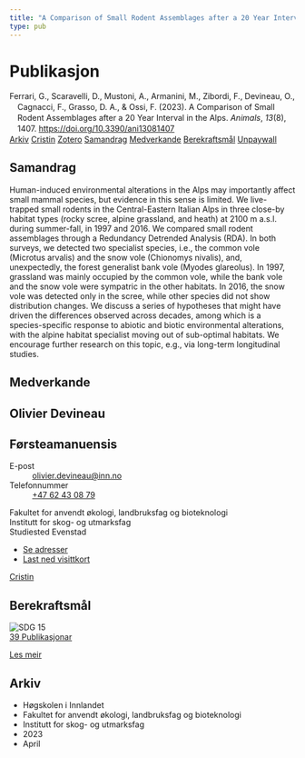```yaml
---
title: "A Comparison of Small Rodent Assemblages after a 20 Year Interval in the Alps"
type: pub
---
```

<h1>Publikasjon</h1>
<article id="csl-bib-container-P94SBRAF" class="csl-bib-container">
  <div class="csl-bib-body" style="line-height: 1.35; padding-left: 1em; text-indent:-1em;">
  <div class="csl-entry">Ferrari, G., Scaravelli, D., Mustoni, A., Armanini, M., Zibordi, F., Devineau, O., Cagnacci, F., Grasso, D. A., &amp; Ossi, F. (2023). A Comparison of Small Rodent Assemblages after a 20 Year Interval in the Alps. <i>Animals</i>, <i>13</i>(8), 1407. <a href="https://doi.org/10.3390/ani13081407">https://doi.org/10.3390/ani13081407</a></div>
</div>
  <div class="csl-bib-buttons">
    <a href="#taxonomy-article-P94SBRAF" class="csl-bib-button">Arkiv</a>
    <a href="https://app.cristin.no/results/show.jsf?id=2142640" alt="Cristin URL" class="csl-bib-button">Cristin</a>
    <a href="http://zotero.org/groups/5022929/items/P94SBRAF" alt="Zotero URL" class="csl-bib-button">Zotero</a>
    <a href="#abstract-article-P94SBRAF" class="csl-bib-button">Samandrag</a>
    <a href="#contributors-article-P94SBRAF" class="csl-bib-button">Medverkande</a>
    <a href="#sdg-article-P94SBRAF" class="csl-bib-button">Berekraftsmål</a>
    <a href="https://www.mdpi.com/2076-2615/13/8/1407/pdf?version=1681908062" class="csl-bib-button">Unpaywall</a>
  </div>
  <div id="csl-bib-meta-container-P94SBRAF"></div>
</article>
<div id="csl-bib-meta-P94SBRAF" class="csl-bib-meta">
  <article id="abstract-article-P94SBRAF" class="abstract-article">
    <h1>Samandrag</h1>
    Human-induced environmental alterations in the Alps may importantly affect small mammal species, but evidence in this sense is limited. We live-trapped small rodents in the Central-Eastern Italian Alps in three close-by habitat types (rocky scree, alpine grassland, and heath) at 2100 m a.s.l. during summer-fall, in 1997 and 2016. We compared small rodent assemblages through a Redundancy Detrended Analysis (RDA). In both surveys, we detected two specialist species, i.e., the common vole (Microtus arvalis) and the snow vole (Chionomys nivalis), and, unexpectedly, the forest generalist bank vole (Myodes glareolus). In 1997, grassland was mainly occupied by the common vole, while the bank vole and the snow vole were sympatric in the other habitats. In 2016, the snow vole was detected only in the scree, while other species did not show distribution changes. We discuss a series of hypotheses that might have driven the differences observed across decades, among which is a species-specific response to abiotic and biotic environmental alterations, with the alpine habitat specialist moving out of sub-optimal habitats. We encourage further research on this topic, e.g., via long-term longitudinal studies.
  </article>
  <article id="contributors-article-P94SBRAF" class="contributors-article">
    <h1>Medverkande</h1>
    <div class="personas">
<div class="vrtx-hinn-person-card">
<div class="photo">
<i class="lar la-user-circle missing-person"></i>
</div>
<div class="info">
<hgroup><h1>Olivier Devineau</h1>
<h2>Førsteamanuensis</h2>
</hgroup><dl>
<dt>E-post</dt>
<dd>
<a href="mailto:olivier.devineau@inn.no">olivier.devineau@inn.no</a>
</dd>
<dt>Telefonnummer</dt>
<dd><a href="tel:+4762430879">
+47 62 43 08 79
</a></dd>
</dl>
<p>
Fakultet for anvendt økologi, landbruksfag og bioteknologi<br>
Institutt for skog- og utmarksfag<br>
Studiested Evenstad
</p>
<ul class="vrtx-hinn-links">
<li><a href="https://www.inn.no/finn-en-ansatt/olivier-devineau.html#vrtx-hinn-addresses">Se adresser</a></li>
<li><a href="https://www.inn.no/finn-en-ansatt/olivier-devineau.html?vrtx=vcf">Last ned visittkort</a></li>
</ul>
</div>
</div>
<a href="https://app.cristin.no/persons/show.jsf?id=598473" alt="Cristin URL" class="personas-cristin">Cristin</a>
</div>
  </article>
  <article id="sdg-article-P94SBRAF" class="sdg-article">
    <h1>Berekraftsmål</h1>
    <div class="sdg-container"><div id="sdg15" class="sdg">
<img src="{{< params subfolder >}}images/sdg/sdg15_no.png" class="image" alt="SDG 15">
<div class="sdg-overlay">
<a href="{{< params subfolder >}}no/archive/?sdg=15#archive" class="sdg-publication-count"><span>39</span> Publikasjonar</a>
<p><a href="https://www.fn.no/om-fn/fns-baerekraftsmaal/livet-paa-land?lang=nno-NO" class="sdg-read-more">Les meir</a></p>
</div>
</div></div>
  </article>
  <article id="taxonomy-article-P94SBRAF" class="taxonomy-article">
    <h1>Arkiv</h1>
    <ul>
      <li>Høgskolen i Innlandet</li>
      <li>Fakultet for anvendt økologi, landbruksfag og bioteknologi</li>
      <li>Institutt for skog- og utmarksfag</li>
      <li>2023</li>
      <li>April</li>
    </ul>
  </article>
</div>
